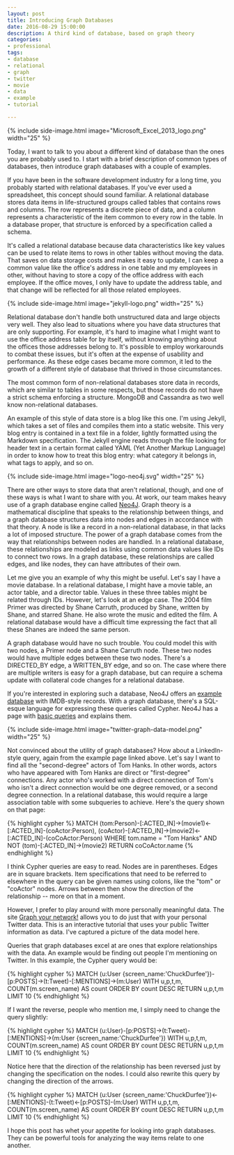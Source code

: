 ```yaml
---
layout: post
title: Introducing Graph Databases
date: 2016-08-29 15:00:00
description: A third kind of database, based on graph theory
categories:
- professional
tags:
- database
- relational
- graph
- twitter
- movie
- data
- example
- tutorial

---
```


{% include side-image.html image="Microsoft_Excel_2013_logo.png" width="25" %}

Today, I want to talk to you about a different kind of database than the ones
you are probably used to. I start with a brief description of common types of
databases, then introduce graph databases with a couple of examples.

<!-- more -->

If you have been in the software development industry for a long time, you
probably started with relational databases. If you've ever used a spreadsheet,
this concept should sound familiar. A relational database stores data items in
life-structured groups called tables that contains rows and columns. The row
represents a discrete piece of data, and a column represents a characteristic of
the item common to every row in the table. In a database proper, that structure
is enforced by a specification called a schema.

It's called a relational database because data characteristics like key values
can be used to relate items to rows in other tables without moving the data.
That saves on data storage costs and makes it easy to update, I can keep a
common value like the office's address in one table and my employees in other,
without having to store a copy of the office address with each employee. If the
office moves, I only have to update the address table, and that change will be
reflected for all those related employees.

{% include side-image.html image="jekyll-logo.png" width="25" %}

Relational database don't handle both unstructured data and large objects very
well. They also lead to situations where you have data structures that are only
supporting. For example, it's hard to imagine what I might want to use the
office address table for by itself, without knowing anything about the offices
those addresses belong to. It's possible to employ workarounds to combat these
issues, but it's often at the expense of usability and performance. As these
edge cases became more common, it led to the growth of a different style of
database that thrived in those circumstances.

The most common form of non-relational databases store data in records, which
are similar to tables in some respects, but those records do not have a strict
schema enforcing a structure. MongoDB and Cassandra as two well know
non-relational databases.

An example of this style of data store is a blog like this one. I'm using
Jekyll, which takes a set of files and compiles them into a static website. This
very blog entry is contained in a text file in a folder, lightly formatted using
the Markdown specification. The Jekyll engine reads through the file looking for
header text in a certain format called YAML (Yet Another Markup Language) in
order to know how to treat this blog entry: what category it belongs in, what
tags to apply, and so on.

{% include side-image.html image="logo-neo4j.svg" width="25" %}

There are other ways to store data that aren't relational, though, and one of
these ways is what I want to share with you. At work, our team makes heavy use
of a graph database engine called [Neo4J](https://neo4j.com/). Graph theory is a
mathematical discipline that speaks to the relationship between things, and a
graph database structures data into nodes and edges in accordance with that
theory. A node is like a record in a non-relational database, in that lacks a
lot of imposed structure. The power of a graph database comes from the way that
relationships between nodes are handled. In a relational database, these
relationships are modeled as links using common data values like IDs to connect
two rows. In a graph database, these relationships are called edges, and like
nodes, they can have attributes of their own.

Let me give you an example of why this might be useful. Let's say I have a movie
database. In a relational database, I might have a movie table, an actor table,
and a director table. Values in these three tables might be related through IDs.
However, let's look at an edge case. The 2004 film Primer was directed by Shane
Carruth, produced by Shane, written by Shane, and starred Shane. He also wrote
the music and edited the film. A relational database would have a difficult time
expressing the fact that all these Shanes are indeed the same person.

A graph database would have no such trouble. You could model this with two
nodes, a Primer node and a Shane Carruth node. These two nodes would have
multiple edges between these two nodes. There's a DIRECTED_BY edge, a WRITTEN_BY
edge, and so on. The case where there are multiple writers is easy for a graph
database, but can require a schema update with collateral code changes for a
relational database.

If you're interested in exploring such a database, Neo4J offers an [example
database](https://neo4j.com/developer/movie-database/) with IMDB-style records.
With a graph database, there's a SQL-esque language for expressing these queries
called Cypher. Neo4J has a page with [basic
queries](https://neo4j.com/developer/guide-build-a-recommendation-engine/#_basic_queries)
and explains them.

{% include side-image.html image="twitter-graph-data-model.png" width="25" %}

Not convinced about the utility of graph databases? How about a LinkedIn-style
query, again from the example page linked above. Let's say I want to find all
the "second-degree" actors of Tom Hanks. In other words, actors who have
appeared with Tom Hanks are direct or "first-degree" connections. Any actor
who's worked with a direct connection of Tom's who isn't a direct connection
would be one degree removed, or a second degree connection. In a relational
database, this would require a large association table with some subqueries to
achieve. Here's the query shown on that page:

{% highlight cypher %}
MATCH (tom:Person)-[:ACTED_IN]->(movie1)<-[:ACTED_IN]-(coActor:Person),
         (coActor)-[:ACTED_IN]->(movie2)<-[:ACTED_IN]-(coCoActor:Person)
WHERE tom.name = "Tom Hanks"
AND NOT (tom)-[:ACTED_IN]->(movie2)
RETURN coCoActor.name
{% endhighlight %}

I think Cypher queries are easy to read. Nodes are in parentheses. Edges are in
square brackets. Item specifications that need to be referred to elsewhere in
the query can be given names using colons, like the "tom" or "coActor" nodes.
Arrows between then show the direction of the relationship -- more on that in a
moment.

However, I prefer to play around with more personally meaningful data. The site
[Graph your network!](http://network.graphdemos.com/#browser) allows you to do
just that with your personal Twitter data. This is an interactive tutorial that
uses your public Twitter information as data. I've captured a picture of the
data model here.

Queries that graph databases excel at are ones that explore relationships with
the data. An example would be finding out people I'm mentioning on Twitter. In
this example, the Cypher query would be:

{% highlight cypher %}
MATCH
  (u:User {screen_name:'ChuckDurfee'})-[p:POSTS]->(t:Tweet)-[:MENTIONS]->(m:User)
WITH
  u,p,t,m, COUNT(m.screen_name) AS count
ORDER BY
  count DESC
RETURN
  u,p,t,m
LIMIT 10
{% endhighlight %}

If I want the reverse, people who mention me, I simply need to change the query
slightly:

{% highlight cypher %}
MATCH
  (u:User)-[p:POSTS]->(t:Tweet)-[:MENTIONS]->(m:User {screen_name:'ChuckDurfee'})
WITH
  u,p,t,m, COUNT(m.screen_name) AS count
ORDER BY
  count DESC
RETURN
  u,p,t,m
LIMIT 10
{% endhighlight %}

Notice here that the direction of the relationship has been reversed just by
changing the specification on the nodes. I could also rewrite this query by
changing the direction of the arrows.

{% highlight cypher %}
MATCH
  (u:User {screen_name:'ChuckDurfee'})<-[:MENTIONS]-(t:Tweet)<-[p:POSTS]-(m:User)
WITH
  u,p,t,m, COUNT(m.screen_name) AS count
ORDER BY
  count DESC
RETURN
  u,p,t,m
LIMIT 10
{% endhighlight %}

I hope this post has whet your appetite for looking into graph databases. They
can be powerful tools for analyzing the way items relate to one another.
